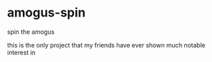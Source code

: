 # amogus-spin
spin the amogus


this is the only project that my friends have ever shown much notable interest in
